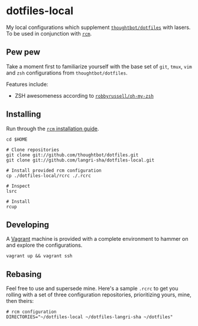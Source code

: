 dotfiles-local
==============

My local configurations which supplement
[`thoughtbot/dotfiles`](https://github.com/thoughtbot/dotfiles) with lasers. To
be used in conjunction with [`rcm`](https://github.com/thoughtbot/rcm#rcm).

Pew pew
-------

Take a moment first to familiarize yourself with the base set of `git`, `tmux`,
`vim` and `zsh` configurations from `thoughtbot/dotfiles`.

Features include:

* ZSH awesomeness according to [`robbyrussell/oh-my-zsh`](robbyrussell/oh-my-zsh
  )

Installing
----------

Run through the [`rcm` installation
guide](https://github.com/thoughtbot/rcm#installation).

```
cd $HOME

# Clone repositories
git clone git://github.com/thoughtbot/dotfiles.git
git clone git://github.com/langri-sha/dotfiles-local.git

# Install provided rcm configuration
cp ./dotfiles-local/rcrc ./.rcrc

# Inspect
lsrc

# Install
rcup
```
Developing
----------

A [Vagrant](https://www.vagrantup.com) machine is provided with a complete
environment to hammer on and explore the configurations.

```
vagrant up && vagrant ssh
```

Rebasing
--------

Feel free to use and supersede mine. Here's a sample `.rcrc` to get you rolling
with a set of three configuration repositories, prioritizing yours, mine, then
theirs:

```
# rcm configuration
DIRECTORIES="~/dotfiles-local ~/dotfiles-langri-sha ~/dotfiles"
```
